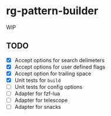 # rg-pattern-builder

WIP

## TODO
- [x] Accept options for search delimeters
- [x] Accept options for user defined flags
- [x] Accept option for trailing space
- [x] Unit tests for `build`
- [ ] Unit tests for config options
- [ ] Adapter for fzf-lua
- [ ] Adapter for telescope
- [ ] Adapter for snacks
